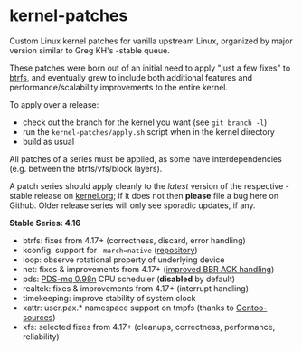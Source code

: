 kernel-patches
==============

Custom Linux kernel patches for vanilla upstream Linux, organized by major
version similar to Greg KH's -stable queue.

These patches were born out of an initial need to apply "just a few fixes"
to [btrfs](https://btrfs.wiki.kernel.org/), and eventually grew to include both
additional features and performance/scalability improvements to the entire kernel.

To apply over a release:

- check out the branch for the kernel you want (see `git branch -l`)
- run the `kernel-patches/apply.sh` script when in the kernel directory
- build as usual

All patches of a series must be applied, as some have interdependencies
(e.g. between the btrfs/vfs/block layers).

A patch series should apply cleanly to the *latest* version of the respective -stable
release on [kernel.org](https://www.kernel.org/); if it does not then **please** file
a bug here on Github. Older release series will only see sporadic updates, if any.

**Stable Series: 4.16**

- btrfs: fixes from 4.17+ (correctness, discard, error handling)
- kconfig: support for `-march=native` ([repository](https://github.com/graysky2/kernel_gcc_patch))
- loop: observe rotational property of underlying device
- net: fixes & improvements from 4.17+ ([improved BBR ACK handling](https://groups.google.com/forum/#!topic/bbr-dev/8pgyOyUavvY))
- pds: [PDS-mq 0.98n](http://cchalpha.blogspot.de/2018/04/pds-098n-release.html) CPU scheduler (**disabled** by default)
- realtek: fixes & improvements from 4.17+ (interrupt handling)
- timekeeping: improve stability of system clock
- xattr: user.pax.* namespace support on tmpfs (thanks to [Gentoo-sources](https://gitweb.gentoo.org/proj/linux-patches.git/))
- xfs: selected fixes from 4.17+ (cleanups, correctness, performance, reliability)

